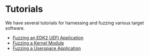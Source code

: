 # Tutorials

We have several tutorials for harnessing and fuzzing various target software.

- [Fuzzing an EDK2 UEFI Application](edk2-uefi.md)
- [Fuzzing a Kernel Module](kernel-module.md)
- [Fuzzing a Userspace Application](userspace-app.md)